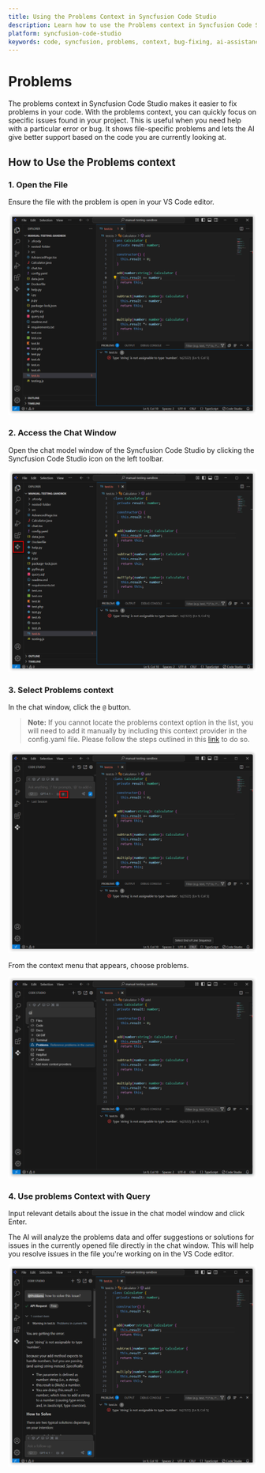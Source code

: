 ```yaml
---
title: Using the Problems Context in Syncfusion Code Studio
description: Learn how to use the Problems context in Syncfusion Code Studio to fix coding issues quickly with intelligent, file-specific assistance.
platform: syncfusion-code-studio
keywords: code, syncfusion, problems, context, bug-fixing, ai-assistance, coding-errors, developer-tools
---
```


# Problems

The problems context in Syncfusion Code Studio makes it easier to fix problems in your code. With the problems context, you can quickly focus on specific issues found in your project. This is useful when you need help with a particular error or bug. It shows file-specific problems and lets the AI give better support based on the code you are currently looking at.



## How to Use the Problems context

### 1. Open the File

Ensure the file with the problem is open in your VS Code editor.

<img src="../feature-images/problems-openfile.png" alt="problems file"  />


### 2. Access the Chat Window

Open the chat model window of the Syncfusion Code Studio by clicking the Syncfusion Code Studio icon on the left toolbar.

<img src="../feature-images/problems-openchat.png" alt="open chat" />


### 3. Select Problems context

In the chat window, click the `@` button.
> **Note:** If you cannot locate the problems context option in the list, you will need to add it manually by including this context provider in the config.yaml file. Please follow the steps outlined in this [link](https://help.syncfusioncody.com/syncfusion-code-studio/features/context-providers/add-more-contextproviders/How-to-configure-more-contextproviders) to do so.

<img src="../feature-images/problems-clickcontext.png" alt="Click context menu"  />

From the context menu that appears, choose problems.



<img src="../feature-images/problems-opencontext.png" alt="open context menu" />



### 4. Use problems Context with Query

Input relevant details about the issue in the chat model window and click Enter.

The AI will analyze the problems data and offer suggestions or solutions for issues in the currently opened file directly in the chat window. This will help you resolve issues in the file you're working on in the VS Code editor.


<img src="../feature-images/problems-output.png" alt="problems response" />